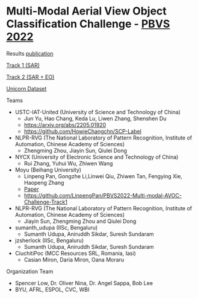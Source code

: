 # Multi-Modal Aerial View Object Classification Challenge - [PBVS 2022](https://pbvs-workshop.github.io/index.html)

Results [publication](https://openaccess.thecvf.com/content/CVPR2022W/PBVS/html/Low_Multi-Modal_Aerial_View_Object_Classification_Challenge_Results_-_PBVS_2022_CVPRW_2022_paper.html)

[Track 1 (SAR)](https://codalab.lisn.upsaclay.fr/competitions/1388)

[Track 2 (SAR + EO)](https://codalab.lisn.upsaclay.fr/competitions/1392)

[Unicorn Dataset](https://github.com/AFRL-RY/data-unicorn-2008)

Teams
- USTC-IAT-United (University of Science and Technology of China)
  - Jun Yu, Hao Chang, Keda Lu, Liwen Zhang, Shenshen Du
  - https://arxiv.org/abs/2205.01920
  - https://github.com/HowieChangchn/SCP-Label
- NLPR-RVG (The National Laboratory of Pattern Recognition, Institute of Automation, Chinese Academy of Sciences)
  - Zhengming Zhou, Jiayin Sun, Qiulei Dong
- NYCX (University of Electronic Science and Technology of China)
  - Rui Zhang, Yuhui Wu, Zhiwen Wang
- Moyu (Beihang University)
  - Linpeng Pan, Gongzhe Li,Linwei Qiu, Zhiwen Tan, Fengying Xie, Haopeng Zhang
  - [Paper](https://openaccess.thecvf.com/content/CVPR2022W/PBVS/papers/Li_A_Two-Stage_Shake-Shake_Network_for_Long-Tailed_Recognition_of_SAR_Aerial_CVPRW_2022_paper.pdf)
  - https://github.com/LinpengPan/PBVS2022-Multi-modal-AVOC-Challenge-Track1
- NLPR-RVG (The National Laboratory of Pattern Recognition, Institute of Automation, Chinese Academy of Sciences)
  - Jiayin Sun, Zhengming Zhou and Qiulei Dong
- sumanth_udupa (IISc, Bengaluru)
  - Sumanth Udupa, Aniruddh Sikdar, Suresh Sundaram
- jzsherlock (IISc, Bengaluru)
  - Sumanth Udupa, Aniruddh Sikdar, Suresh Sundaram
- CiuchitiPoc (MCC Resources SRL, Romania, Iasi)
  - Casian Miron, Daria Miron, Oana Moraru

Organization Team
- Spencer Low, Dr. Oliver Nina, Dr. Angel Sappa, Bob Lee
- BYU, AFRL, ESPOL, CVC, WBI




